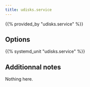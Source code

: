 ```yaml
---
title: udisks.service
---
```


{{% provided_by "udisks.service" %}}

## Options

{{% systemd_unit "udisks.service" %}}

## Additionnal notes

Nothing here.
